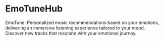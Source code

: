 # EmoTuneHub
EmoTune: Personalized music recommendations based on your emotions, delivering an immersive listening experience tailored to your mood. Discover new tracks that resonate with your emotional journey.
